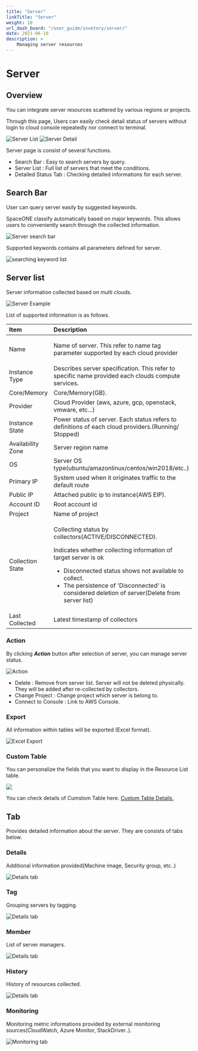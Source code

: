 ```yaml
---
title: "Server"
linkTitle: "Server"
weight: 10
url_dash_board: "/user_guide/invetory/server/" 
date: 2021-06-10
description: >
    Managing server resources
---
```


# Server

## Overview  

You can integrate server resources scattered by various regions or projects.

Through this page, Users can easily check detail status of servers without login to cloud console repeatedly nor connect to terminal.

![Server List](/docs/using_spaceone_console/user_guide/invetory/server_img/server_image_01.png)
![Server Detail](/docs/using_spaceone_console/user_guide/invetory/server_img/server_image_02.png)

Server page is consist of several functions.

* Search Bar : Easy to search servers by query.
* Server List : Full list of servers that meet the conditions.
* Detailed Status Tab : Checking detailed informations for each server.

## Search Bar

User can query server easily by suggested keywords.

SpaceONE classify automatically based on major keywords. This allows users to conveniently search through the collected information.

![Server search bar](/docs/using_spaceone_console/user_guide/invetory/server_img/server_image_03.png)

Supported keywords contains all parameters defined for server.

![searching keyword list](/docs/using_spaceone_console/user_guide/invetory/server_img/server_image_04.png)

## Server list

Server information collected based on multi clouds.

![Server Example](/docs/using_spaceone_console/user_guide/invetory/server_img/server_image_05.png)

List of supported information is as follows.

<table>
  <thead>
    <tr>
      <th style="text-align:left">Item</th>
      <th style="text-align:left">Description</th>
    </tr>
  </thead>
  <tbody>
    <tr>
      <td style="text-align:left">Name</td>
      <td style="text-align:left">
        <p></p>
        <p>Name of server. This refer to name tag parameter supported by each cloud
          provider</p>
      </td>
    </tr>
    <tr>
      <td style="text-align:left">Instance Type</td>
      <td style="text-align:left">Describes server specification. This refer to specific name provided each
        clouds compute services.</td>
    </tr>
    <tr>
      <td style="text-align:left">Core/Memory</td>
      <td style="text-align:left">Core/Memory(GB).</td>
    </tr>
    <tr>
      <td style="text-align:left">Provider</td>
      <td style="text-align:left">Cloud Provider (aws, azure, gcp, openstack, vmware, etc...)</td>
    </tr>
    <tr>
      <td style="text-align:left">Instance State</td>
      <td style="text-align:left">Power status of server. Each status refers to definitions of each cloud
        providers.(Running/ Stopped)</td>
    </tr>
    <tr>
      <td style="text-align:left">Availability Zone</td>
      <td style="text-align:left">Server region name</td>
    </tr>
    <tr>
      <td style="text-align:left">OS</td>
      <td style="text-align:left">Server OS type(ubuntu/amazonlinux/centos/win2018/etc..)</td>
    </tr>
    <tr>
      <td style="text-align:left">Primary IP</td>
      <td style="text-align:left">System used when it originates traffic to the default route</td>
    </tr>
    <tr>
      <td style="text-align:left">Public IP</td>
      <td style="text-align:left">Attached public ip to instance(AWS EIP).</td>
    </tr>
    <tr>
      <td style="text-align:left">Account ID</td>
      <td style="text-align:left">Root account id</td>
    </tr>
    <tr>
      <td style="text-align:left">Project</td>
      <td style="text-align:left">Name of project</td>
    </tr>
    <tr>
      <td style="text-align:left">Collection State</td>
      <td style="text-align:left">
        <p>Collecting status by collectors(ACTIVE/DISCONNECTED).</p>
        <p>Indicates whether collecting information of target server is ok</p>
        <ul>
          <li>Disconnected status shows not available to collect.</li>
          <li>The persistence of 'Disconnected' is considered deletion of server(Delete
            from server list)</li>
        </ul>
      </td>
    </tr>
    <tr>
      <td style="text-align:left">Last Collected</td>
      <td style="text-align:left">Latest timestamp of collectors</td>
    </tr>
  </tbody>
</table>

### Action

By clicking _**Action**_ button after selection of server, you can manage server status.

![Action](/docs/using_spaceone_console/user_guide/invetory/server_img/server_image_06.png)

* Delete : Remove from server list. Server will not be deleted physically. They will be added after re-collected by collectors.
* Change Project : Change project which server is belong to. 
* Connect to Console : Link to AWS Console.

### Export

All information within tables will be exported (Excel format).

![Excel Export](/docs/using_spaceone_console/user_guide/invetory/server_img/server_image_07.png)

### Custom Table

You can personalize the fields that you want to display in the Resource List table.

![](/docs/using_spaceone_console/user_guide/invetory/server_img/server_image_08.png)

You can check details of Cumstom Table here. <a href ="/docs/using_spaceone_console/advanced_topics/custom-table">Custom Table Details.</a>

## Tab

Provides detailed information about the server. They are consists of tabs below.

### Details
Additional information provided\(Machine image, Security group, etc..\)

![Details tab](/docs/using_spaceone_console/user_guide/invetory/server_img/server_image_09.png)

### Tag
Grouping servers by tagging.

![Details tab](/docs/using_spaceone_console/user_guide/invetory/server_img/server_image_10.png)

### Member
List of server managers.

![Details tab](/docs/using_spaceone_console/user_guide/invetory/server_img/server_image_11.png)

### History
History of resources collected.

![Details tab](/docs/using_spaceone_console/user_guide/invetory/server_img/server_image_12.png)

### Monitoring
Monitoring metric informations provided by external monitoring sources\(CloudWatch, Azure Monitor, StackDriver..\).

![Monitoring tab](/docs/using_spaceone_console/user_guide/invetory/server_img/server_image_13.png)

